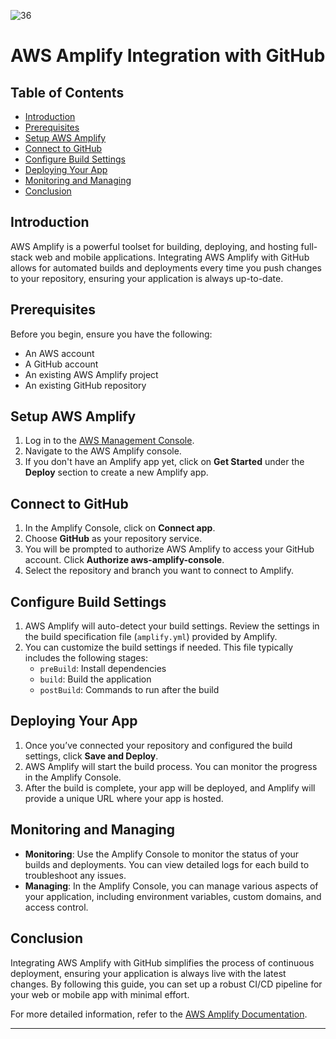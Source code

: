 ![36](https://github.com/saikiranpi/mastering-aws/assets/109568252/384c5621-7d74-40bf-a5d2-a5e414e2442a)


# AWS Amplify Integration with GitHub


## Table of Contents
- [Introduction](#introduction)
- [Prerequisites](#prerequisites)
- [Setup AWS Amplify](#setup-aws-amplify)
- [Connect to GitHub](#connect-to-github)
- [Configure Build Settings](#configure-build-settings)
- [Deploying Your App](#deploying-your-app)
- [Monitoring and Managing](#monitoring-and-managing)
- [Conclusion](#conclusion)

## Introduction
AWS Amplify is a powerful toolset for building, deploying, and hosting full-stack web and mobile applications. Integrating AWS Amplify with GitHub allows for automated builds and deployments every time you push changes to your repository, ensuring your application is always up-to-date.

## Prerequisites
Before you begin, ensure you have the following:
- An AWS account
- A GitHub account
- An existing AWS Amplify project
- An existing GitHub repository

## Setup AWS Amplify
1. Log in to the [AWS Management Console](https://aws.amazon.com/).
2. Navigate to the AWS Amplify console.
3. If you don't have an Amplify app yet, click on **Get Started** under the **Deploy** section to create a new Amplify app.

## Connect to GitHub
1. In the Amplify Console, click on **Connect app**.
2. Choose **GitHub** as your repository service.
3. You will be prompted to authorize AWS Amplify to access your GitHub account. Click **Authorize aws-amplify-console**.
4. Select the repository and branch you want to connect to Amplify.

## Configure Build Settings
1. AWS Amplify will auto-detect your build settings. Review the settings in the build specification file (`amplify.yml`) provided by Amplify.
2. You can customize the build settings if needed. This file typically includes the following stages:
   - `preBuild`: Install dependencies
   - `build`: Build the application
   - `postBuild`: Commands to run after the build

## Deploying Your App
1. Once you’ve connected your repository and configured the build settings, click **Save and Deploy**.
2. AWS Amplify will start the build process. You can monitor the progress in the Amplify Console.
3. After the build is complete, your app will be deployed, and Amplify will provide a unique URL where your app is hosted.

## Monitoring and Managing
- **Monitoring**: Use the Amplify Console to monitor the status of your builds and deployments. You can view detailed logs for each build to troubleshoot any issues.
- **Managing**: In the Amplify Console, you can manage various aspects of your application, including environment variables, custom domains, and access control.

## Conclusion
Integrating AWS Amplify with GitHub simplifies the process of continuous deployment, ensuring your application is always live with the latest changes. By following this guide, you can set up a robust CI/CD pipeline for your web or mobile app with minimal effort.

For more detailed information, refer to the [AWS Amplify Documentation](https://docs.amplify.aws/).

---
